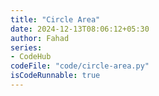 ```yaml
---
title: "Circle Area"
date: 2024-12-13T08:06:12+05:30
author: Fahad
series:
- CodeHub
codeFile: "code/circle-area.py"
isCodeRunnable: true
---
```

